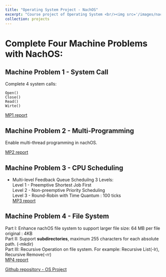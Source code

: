```yaml
---
title: "Operating System Project - NachOS"
excerpt: "Course project of Operating System <br/><img src='/images/nachOS.PNG' style='margin-left:25%' >"
collection: projects
---
```


# Complete Four Machine Problems with NachOS:

## Machine Problem 1 - System Call

Complete 4 system calls:

`Open()`  
`Close()`  
`Read()`  
`Wirte()`  

[MP1 report](https://drive.google.com/file/d/1hSP6P6AGDt9lML6MBih41hxOS3dvaFDL/view?usp=sharing)  

## Machine Problem 2 - Multi-Programming

Enable multi-thread programming in nachOS.  

[MP2 report](https://drive.google.com/file/d/1u37qGdbyXDKSzoFlGcusg__7vhZsZgFn/view?usp=sharing)  

## Machine Problem  3 - CPU Scheduling

* Multi-level Feedback Queue Scheduilng
3 Levels:  
Level 1 - Preemptive Shortest Job First  
Level 2 - Non-preemptive Priority Scheduling  
Level 3 - Round-Robin with Time Quantum : 100 ticks  
[MP3 report](https://drive.google.com/file/d/1yMzJ2yOmma-fAzWqQT76-C05qgchwoLB/view?usp=sharing)  

## Machine Problem  4 - File System

Part I: Enhance nachOS file system to support larger file size: 64 MB per file  
    original : 4KB  
Part II: Support **subdirectories**, maximum 255 characters for each absolute path. (-mkdir)  
Part III: Recursive Operation on file system. For example: Recursive List(-lr), Recursive Remove(-rr)  
[MP4 report](https://drive.google.com/file/d/1c5iCk6ewv0jaf_nH6Hqs-eNxJGp4ZcGR/view?usp=sharing)  

[Github repository - OS Project](https://github.com/GoroYeh56/Operating-System-Project-NachOS)  

